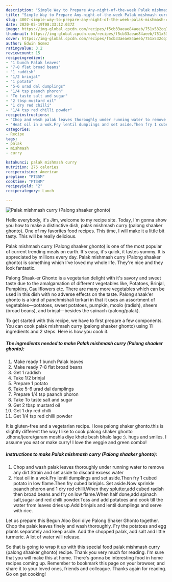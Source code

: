 ```yaml
---
description: "Simple Way to Prepare Any-night-of-the-week Palak mishmash curry (Palong shaaker ghonto)"
title: "Simple Way to Prepare Any-night-of-the-week Palak mishmash curry (Palong shaaker ghonto)"
slug: 4007-simple-way-to-prepare-any-night-of-the-week-palak-mishmash-curry-palong-shaaker-ghonto
date: 2020-05-19T08:33:12.037Z
image: https://img-global.cpcdn.com/recipes/f5cb33aeae84aeeb/751x532cq70/palak-mishmash-curry-palong-shaaker-ghonto-recipe-main-photo.jpg
thumbnail: https://img-global.cpcdn.com/recipes/f5cb33aeae84aeeb/751x532cq70/palak-mishmash-curry-palong-shaaker-ghonto-recipe-main-photo.jpg
cover: https://img-global.cpcdn.com/recipes/f5cb33aeae84aeeb/751x532cq70/palak-mishmash-curry-palong-shaaker-ghonto-recipe-main-photo.jpg
author: Edwin Gomez
ratingvalue: 3.2
reviewcount: 15
recipeingredient:
- "1 bunch Palak leaves"
- "7-8 flat broad beans"
- "1 raddish"
- "1/2 brinjal"
- "1 potato"
- "5-6 urad dal dumplings"
- "1/4 tsp paanch phoron"
- "To taste salt and sugar"
- "2 tbsp mustard oil"
- "1 dry red chilli"
- "1/4 tsp red chilli powder"
recipeinstructions:
- "Chop and wash palak leaves thoroughly under running water to remove any dirt.Strain and set aside to discard excess water"
- "Heat oil in a wok.Fry lentil dumplings and set aside.Then fry 1 cubed potato in low flame.Then fry cubed brinjals. Set aside.Now sprinkle paanch phoron and 1 dry red chilli.When they splutter,add cubed radish then broad beans and fry on low flame.When half done,add spinach salt,sugar and red chilli powder.Toss and add potatoes and cook till the water from leaves dries up.Add brinjals and lentil dumplings and serve with rice."
categories:
- Recipe
tags:
- palak
- mishmash
- curry

katakunci: palak mishmash curry 
nutrition: 276 calories
recipecuisine: American
preptime: "PT35M"
cooktime: "PT34M"
recipeyield: "2"
recipecategory: Lunch

---
```



![Palak mishmash curry (Palong shaaker ghonto)](https://img-global.cpcdn.com/recipes/f5cb33aeae84aeeb/751x532cq70/palak-mishmash-curry-palong-shaaker-ghonto-recipe-main-photo.jpg)

Hello everybody, it's Jim, welcome to my recipe site. Today, I'm gonna show you how to make a distinctive dish, palak mishmash curry (palong shaaker ghonto). One of my favorites food recipes. This time, I will make it a little bit tasty. This will be really delicious.

Palak mishmash curry (Palong shaaker ghonto) is one of the most popular of current trending meals on earth. It's easy, it's quick, it tastes yummy. It is appreciated by millions every day. Palak mishmash curry (Palong shaaker ghonto) is something which I've loved my whole life. They're nice and they look fantastic.

Palong Shaak-er Ghonto is a vegetarian delight with it&#39;s savory and sweet taste due to the amalgamation of different vegetables like, Potatoes, Brinjal, Pumpkins, Cauliflowers etc. There are many more vegetables which can be used in this dish with no adverse effects on the taste. Palong shaak&#39;er ghonto is a kind of panchmishali torkari in that it uses an assortment of vegetables—potatoes, sweet potatoes, pumpkin, moolo (radish), sheem (broad beans), and brinjal—besides the spinach (palong/palak).


To get started with this recipe, we have to first prepare a few components. You can cook palak mishmash curry (palong shaaker ghonto) using 11 ingredients and 2 steps. Here is how you cook it.

<!--inarticleads1-->

##### The ingredients needed to make Palak mishmash curry (Palong shaaker ghonto):

1. Make ready 1 bunch Palak leaves
1. Make ready 7-8 flat broad beans
1. Get 1 raddish
1. Take 1/2 brinjal
1. Prepare 1 potato
1. Take 5-6 urad dal dumplings
1. Prepare 1/4 tsp paanch phoron
1. Take To taste salt and sugar
1. Get 2 tbsp mustard oil
1. Get 1 dry red chilli
1. Get 1/4 tsp red chilli powder


It is gluten-free and a vegetarian recipe. I love palong shaker ghonto.this is slightly different the way I like to cook palong shaker ghonto .dhone/jeere/garam moshla diye khete besh bhalo lage :). hugs and smiles. I assume you eat or make curry! I love the veggie and green combo! 

<!--inarticleads2-->

##### Instructions to make Palak mishmash curry (Palong shaaker ghonto):

1. Chop and wash palak leaves thoroughly under running water to remove any dirt.Strain and set aside to discard excess water
1. Heat oil in a wok.Fry lentil dumplings and set aside.Then fry 1 cubed potato in low flame.Then fry cubed brinjals. Set aside.Now sprinkle paanch phoron and 1 dry red chilli.When they splutter,add cubed radish then broad beans and fry on low flame.When half done,add spinach salt,sugar and red chilli powder.Toss and add potatoes and cook till the water from leaves dries up.Add brinjals and lentil dumplings and serve with rice.


Let us prepare this Begun Aloo Bori diye Palong Shaker Ghonto together. Chop the palak leaves finely and wash thoroughly. Fry the potatoes and egg plants separately and keep aside. Add the chopped palak, add salt and little turmeric. A lot of water will release. 

So that is going to wrap it up with this special food palak mishmash curry (palong shaaker ghonto) recipe. Thank you very much for reading. I'm sure that you will make this at home. There's gonna be interesting food in home recipes coming up. Remember to bookmark this page on your browser, and share it to your loved ones, friends and colleague. Thanks again for reading. Go on get cooking!
